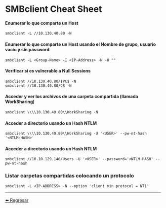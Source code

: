 # SMBclient Cheat Sheet

#### Enumerar lo que comparte un Host
```
smbclient -L //10.130.40.80 -N
```

#### Enumerar lo que comparte un Host usando el Nombre de grupo, usuario vacio y sin password
```
smbclient -L <Group-Name> -I <IP-Address> -N -U ""
```

#### Verificar si es vulnerable a Null Sessions
```
smbclient //10.130.40.80/IPC$ -N
smbclient //10.130.40.80/C$ -N
```

#### Acceder y ver los archivos de una carpeta compartida (llamada WorkSharing)
```
smbclient \\\\10.130.40.80\\WorkSharing -N
```

#### Acceder a directorio usando un Hash NTLM
```
smbclient \\\\10.130.40.80\\WorkSharing -U '<USER>' --pw-nt-hash '<NTLM-HASH>'
```

#### Acceder a directorio usando un Hash NTLM
```
smbclient //10.10.129.140/Users -U '<USER>' --password='<NTLM-HASH' --pw-nt-hash
```

### Listar carpetas compartidas colocando un protocolo
```
smbclient -L <IP-ADDRESS> -N --option 'client min protocol = NT1'
```

---

[:arrow_left: Regresar](https://github.com/m4lal0/cheatsheets)